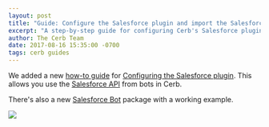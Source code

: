 ```yaml
---
layout: post
title: "Guide: Configure the Salesforce plugin and import the Salesforce Bot example"
excerpt: "A step-by-step guide for configuring Cerb's Salesforce plugin and using Salesforce Bot."
author: The Cerb Team
date: 2017-08-16 15:35:00 -0700
tags: cerb guides
---
```


We added a new [how-to guide](/resources/guides/) for [Configuring the Salesforce plugin](/guides/integrations/salesforce/). This allows you use the [Salesforce API](https://developer.salesforce.com/docs/atlas.en-us.api_rest.meta/api_rest) from bots in Cerb.

There's also a new [Salesforce Bot](/packages/salesforce-bot/) package with a working example.

<div class="cerb-screenshot">
	<a href="/guides/integrations/salesforce/"><img src="/assets/images/guides/salesforce/plugin/cerb-and-salesforce.png" class="screenshot"></a>
</div>
